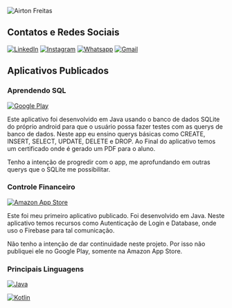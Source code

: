 ![Airton Freitas](https://github-readme-stats.vercel.app/api?username=AirtonFreitas&show_icons=true)


## Contatos e Redes Sociais
[![LinkedIn](https://img.shields.io/badge/LinkedIn-0077B5?style=for-the-badge&logo=linkedin&logoColor=white)](https://www.linkedin.com/in/airton-siqueira-85260b174/)
[![Instagram](https://img.shields.io/badge/Instagram-E4405F?style=for-the-badge&logo=instagram&logoColor=white)](https://www.instagram.com/airtonsqf/)
[![Whatsapp](https://img.shields.io/badge/WhatsApp-25D366?style=for-the-badge&logo=whatsapp&logoColor=white)](https://api.whatsapp.com/send?1=pt_BR&phone=5531988680288/)
[![Gmail](https://img.shields.io/badge/Gmail-D14836?style=for-the-badge&logo=gmail&logoColor=white)](mailto:airtonsiqueiradefreitas@gmail.com)


## Aplicativos Publicados  

### Aprendendo SQL
[![Google Play](https://img.shields.io/badge/Google_Play-414141?style=for-the-badge&logo=google-play&logoColor=white)](https://play.google.com/store/apps/details?id=com.airtonsiq.aprendendosql)

Este aplicativo foi desenvolvido em Java usando o banco de dados SQLite do próprio android para que o usuário possa fazer testes com as querys de banco de dados.
Neste app eu ensino querys básicas como CREATE, INSERT, SELECT, UPDATE, DELETE e DROP. Ao Final do aplicativo temos um certificado onde é gerado um PDF para o aluno.

Tenho a intenção de progredir com o app, me aprofundando em outras querys que o SQLite me possibilitar.

### Controle Financeiro
[![Amazon App Store](https://img.shields.io/badge/Amazon_AWS-232F3E?style=for-the-badge&logo=amazon-aws&logoColor=white)](https://www.amazon.com/gp/product/B0875T7S3C)

Este foi meu primeiro aplicativo publicado. Foi desenvolvido em Java. Neste aplicativo temos recursos como Autenticação de Login e Database, onde uso o Firebase para tal comunicação.

Não tenho a intenção de dar continuidade neste projeto. Por isso não publiquei ele no Google Play, somente na Amazon App Store.


 ### Principais Linguagens
 
[![Java](https://img.shields.io/badge/Java-ED8B00?style=for-the-badge&logo=java&logoColor=white)](https://github.com/AirtonFreitas?tab=repositories&q=&type=&language=java&sort=)

[![Kotlin](https://img.shields.io/badge/Kotlin-0095D5?&style=for-the-badge&logo=kotlin&logoColor=white)](https://github.com/AirtonFreitas?tab=repositories&q=&type=&language=kotlin&sort=)


 
<!--
**AirtonFreitas/AirtonFreitas** is a ✨ _special_ ✨ repository because its `README.md` (this file) appears on your GitHub profile.
--
Here are some ideas to get you started:

- 🔭 I’m currently working on ...
- 🌱 I’m currently learning ...
- 👯 I’m looking to collaborate on ...
- 🤔 I’m looking for help with ...
- 💬 Ask me about ...
- 📫 How to reach me: ...
- 😄 Pronouns: ...
- ⚡ Fun fact: ...
-->
